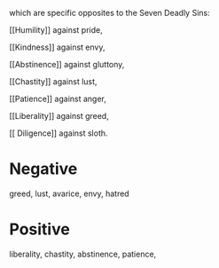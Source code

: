 which are specific opposites to the Seven Deadly Sins: 

[[Humility]] against pride, 

[[Kindness]] against envy, 

[[Abstinence]] against gluttony,

[[Chastity]] against lust, 

[[Patience]] against anger, 

[[Liberality]] against greed, 

[[ Diligence]] against sloth.


# Negative
greed, lust, avarice, envy, hatred

# Positive
liberality, chastity, abstinence, patience, 
